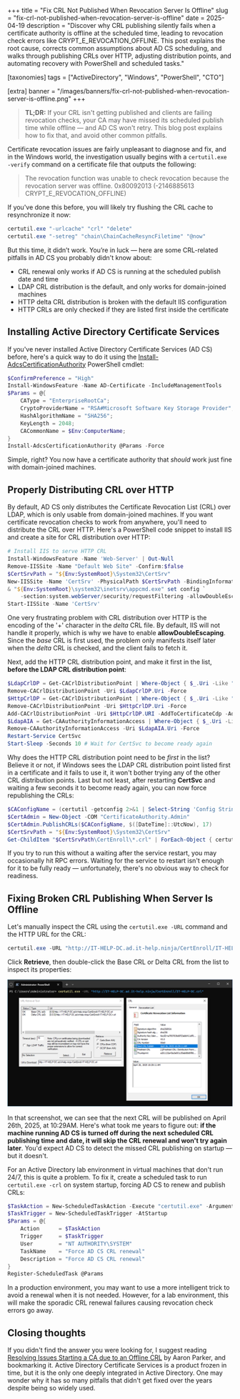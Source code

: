 +++
title = "Fix CRL Not Published When Revocation Server Is Offline"
slug = "fix-crl-not-published-when-revocation-server-is-offline"
date = 2025-04-19
description = "Discover why CRL publishing silently fails when a certificate authority is offline at the scheduled time, leading to revocation check errors like CRYPT_E_REVOCATION_OFFLINE. This post explains the root cause, corrects common assumptions about AD CS scheduling, and walks through publishing CRLs over HTTP, adjusting distribution points, and automating recovery with PowerShell and scheduled tasks."

[taxonomies]
tags = ["ActiveDirectory", "Windows", "PowerShell", "CTO"]

[extra]
banner = "/images/banners/fix-crl-not-published-when-revocation-server-is-offline.png"
+++

> **TL;DR:** If your CRL isn't getting published and clients are failing revocation checks, your CA may have missed its scheduled publish time while offline — and AD CS won't retry. This blog post explains how to fix that, and avoid other common pitfalls.

Certificate revocation issues are fairly unpleasant to diagnose and fix, and in the Windows world, the investigation usually begins with a `certutil.exe -verify` command on a certificate file that outputs the following:

> The revocation function was unable to check revocation because the revocation server was offline. 0x80092013 (-2146885613 CRYPT_E_REVOCATION_OFFLINE)

If you've done this before, you will likely try flushing the CRL cache to resynchronize it now:

```powershell
certutil.exe "-urlcache" "crl" "delete"
certutil.exe "-setreg" "chain\ChainCacheResyncFiletime" "@now"
```

But this time, it didn’t work. You’re in luck — here are some CRL-related pitfalls in AD CS you probably didn't know about:
 * CRL renewal only works if AD CS is running at the scheduled publish date and time
 * LDAP CRL distribution is the default, and only works for domain-joined machines
 * HTTP delta CRL distribution is broken with the default IIS configuration
 * HTTP CRLs are only checked if they are listed first inside the certificate

## Installing Active Directory Certificate Services

If you've never installed Active Directory Certificate Services (AD CS) before, here's a quick way to do it using the [Install-AdcsCertificationAuthority](https://learn.microsoft.com/en-us/powershell/module/adcsdeployment/install-adcscertificationauthority) PowerShell cmdlet:

```powershell
$ConfirmPreference = "High"
Install-WindowsFeature -Name AD-Certificate -IncludeManagementTools
$Params = @{
    CAType = "EnterpriseRootCa";
    CryptoProviderName = "RSA#Microsoft Software Key Storage Provider";
    HashAlgorithmName = "SHA256";
    KeyLength = 2048;
    CACommonName = $Env:ComputerName;
}
Install-AdcsCertificationAuthority @Params -Force
```

Simple, right? You now have a certificate authority that *should* work just fine with domain-joined machines.

## Properly Distributing CRL over HTTP

By default, AD CS only distributes the Certificate Revocation List (CRL) over LDAP, which is only usable from domain-joined machines. If you want certificate revocation checks to work from anywhere, you'll need to distribute the CRL over HTTP. Here's a PowerShell code snippet to install IIS and create a site for CRL distribution over HTTP:

```powershell
# Install IIS to serve HTTP CRL
Install-WindowsFeature -Name 'Web-Server' | Out-Null
Remove-IISSite -Name "Default Web Site" -Confirm:$false
$CertSrvPath = "${Env:SystemRoot}\System32\CertSrv"
New-IISSite -Name 'CertSrv' -PhysicalPath $CertSrvPath -BindingInformation "*:80:"
& "${Env:SystemRoot}\system32\inetsrv\appcmd.exe" set config `
    -section:system.webServer/security/requestFiltering -allowDoubleEscaping:True /commit:apphost
Start-IISSite -Name 'CertSrv'
```

One very frustrating problem with CRL distribution over HTTP is the encoding of the '+' character in the *delta* CRL file. By default, IIS will not handle it properly, which is why we have to enable **allowDoubleEscaping**. Since the *base* CRL is first used, the problem only manifests itself later when the *delta* CRL is checked, and the client fails to fetch it.

Next, add the HTTP CRL distribution point, and make it first in the list, **before the LDAP CRL distribution point**:

```powershell
$LdapCrlDP = Get-CACrlDistributionPoint | Where-Object { $_.Uri -Like "ldap://*" }
Remove-CACrlDistributionPoint -Uri $LdapCrlDP.Uri -Force
$HttpCrlDP = Get-CACrlDistributionPoint | Where-Object { $_.Uri -Like "http://*/CertEnroll/*" }
Remove-CACrlDistributionPoint -Uri $HttpCrlDP.Uri -Force
Add-CACrlDistributionPoint -Uri $HttpCrlDP.URI -AddToCertificateCdp -AddToFreshestCrl -Force
$LdapAIA = Get-CAAuthorityInformationAccess | Where-Object { $_.Uri -Like "ldap://*" }
Remove-CAAuthorityInformationAccess -Uri $LdapAIA.Uri -Force
Restart-Service CertSvc
Start-Sleep -Seconds 10 # Wait for CertSvc to become ready again
```

Why does the HTTP CRL distribution point need to be *first* in the list? Believe it or not, if Windows sees the LDAP CRL distribution point listed first in a certificate and it fails to use it, it won't bother trying any of the other CRL distribution points. Last but not least, after restarting **CertSvc** and waiting a few seconds it to become ready again, you can now force republishing the CRLs:

```powershell
$CAConfigName = (certutil -getconfig 2>&1 | Select-String 'Config String:').ToString().Split('"')[1]
$CertAdmin = New-Object -COM "CertificateAuthority.Admin"
$CertAdmin.PublishCRLs($CAConfigName, $([DateTime]::UtcNow), 17)
$CertSrvPath = "${Env:SystemRoot}\System32\CertSrv"
Get-ChildItem "$CertSrvPath\CertEnroll\*.crl" | ForEach-Object { certutil.exe -f -dspublish $_.FullName }
```

If you try to run this without a waiting after the service restart, you may occasionally hit RPC errors. Waiting for the service to restart isn't enough for it to be fully ready — unfortunately, there's no obvious way to check for readiness.

## Fixing Broken CRL Publishing When Server Is Offline

Let's manually inspect the CRL using the `certutil.exe -URL` command and the HTTP URL for the CRL:

```powershell
certutil.exe -URL "http://IT-HELP-DC.ad.it-help.ninja/CertEnroll/IT-HELP-DC.crl"
```

Click **Retrieve**, then double-click the Base CRL or Delta CRL from the list to inspect its properties:

![CRL next publish date](/images/posts/crl-publish-certutil-next-crl-publish.png)

In that screenshot, we can see that the next CRL will be published on April 26th, 2025, at 10:29AM. Here's what took me years to figure out: **if the machine running AD CS is turned off during the next scheduled CRL publishing time and date, it will skip the CRL renewal and won't try again later**. You'd expect AD CS to detect the missed CRL publishing on startup — but it doesn't.

For an Active Directory lab environment in virtual machines that don't run 24/7, this is quite a problem. To fix it, create a scheduled task to run `certutil.exe -crl` on system startup, forcing AD CS to renew and publish CRLs:

```powershell
$TaskAction = New-ScheduledTaskAction -Execute "certutil.exe" -Argument "-crl"
$TaskTrigger = New-ScheduledTaskTrigger -AtStartup
$Params = @{
    Action      = $TaskAction
    Trigger     = $TaskTrigger
    User        = "NT AUTHORITY\SYSTEM"
    TaskName    = "Force AD CS CRL renewal"
    Description = "Force AD CS CRL renewal"
}
Register-ScheduledTask @Params
```

In a production environment, you may want to use a more intelligent trick to avoid a renewal when it is not needed. However, for a lab environment, this will make the sporadic CRL renewal failures causing revocation check errors go away.

## Closing thoughts

If you didn't find the answer you were looking for, I suggest reading [Resolving Issues Starting a CA due to an Offline CRL](https://stealthpuppy.com/resolving-issues-starting-ca-offline-crl/) by Aaron Parker, and bookmarking it. Active Directory Certificate Services is a product frozen in time, but it is the only one deeply integrated in Active Directory. One may wonder why it has so many pitfalls that didn't get fixed over the years despite being so widely used.
